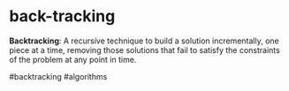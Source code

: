 # back-tracking
**Backtracking**: A recursive technique to build a solution incrementally, one piece at a time, removing those solutions that fail to satisfy the constraints of the problem at any point in time.

#backtracking 
#algorithms 
